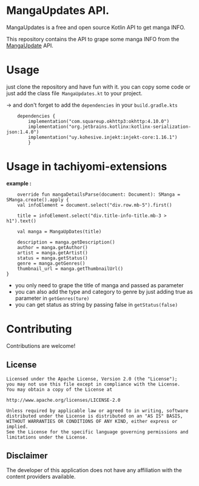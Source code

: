 
# MangaUpdates  API.
MangaUpdates is a free and open source Kotlin API to get manga INFO.

This repository contains the API to grape some manga INFO from the [MangaUpdate](https://api.mangaupdates.com/) API.

# Usage

just clone the repository and have fun with it. you can copy some code or just add the class file` MangaUpdates.kt` to your project.

-> and don't forget to add the `dependencies` in your `build.gradle.kts`


        dependencies {
            implementation("com.squareup.okhttp3:okhttp:4.10.0")
            implementation("org.jetbrains.kotlinx:kotlinx-serialization-json:1.4.0")
            implementation("uy.kohesive.injekt:injekt-core:1.16.1")
            }

# Usage in tachiyomi-extensions 
**example :**

        override fun mangaDetailsParse(document: Document): SManga = SManga.create().apply {
        val infoElement = document.select("div.row.mb-5").first()

        title = infoElement.select("div.title-info-title.mb-3 > h1").text()

        val manga = MangaUpDates(title)

        description = manga.getDescription()
        author = manga.getAuthor()
        artist = manga.getArtist()
        status = manga.getStatus()
        genre = manga.getGenres()
        thumbnail_url = manga.getThumbnailUrl()
    }

- you only need to grape the title of manga and passed as parameter 
- you can also add the type and category to genre by just adding true as parameter in `getGenres(ture)`
- you can get status as string by passing false in `getStatus(false)`

# Contributing

Contributions are welcome!


## License

    Licensed under the Apache License, Version 2.0 (the "License");
    you may not use this file except in compliance with the License.
    You may obtain a copy of the License at

    http://www.apache.org/licenses/LICENSE-2.0

    Unless required by applicable law or agreed to in writing, software
    distributed under the License is distributed on an "AS IS" BASIS,
    WITHOUT WARRANTIES OR CONDITIONS OF ANY KIND, either express or implied.
    See the License for the specific language governing permissions and
    limitations under the License.

## Disclaimer

The developer of this application does not have any affiliation with the content providers available.
